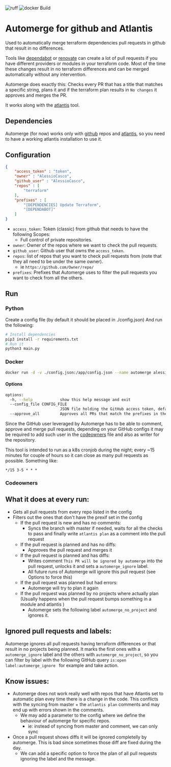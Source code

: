 ![ruff](https://github.com/AlessioCasco/automerge/actions/workflows/ruff.yml/badge.svg)
![docker Build](https://github.com/AlessioCasco/automerge/actions/workflows/build_and_push.yml/badge.svg)

# Automerge for github and Atlantis

Used to automatically merge terraform dependencies pull requests in github that result in no differences.

Tools like [dependabot](https://github.com/dependabot) or [renovate](https://github.com/renovatebot/renovate) can create a lot of pull requests if you have different providers or modules in your terraform code. Most of the time these changes result in no terraform differences and can be merged automatically without any intervention.

Automerge does exactly this: Checks every PR that has a title that matches a specific string, plans it and if the terraform plan results in `No changes` it approves and merges the PR.

It works along with the [atlantis](runatlantis.io) tool.

## Dependencies
Automerge (for now) works only with [github](github.com) repos and [atlantis](runatlantis.io), so you need to have a working atlantis installation to use it.

## Configuration
```json
{
    "access_token" : "token",
    "owner" : "AlessioCasco",
    "github_user" : "AlessioCasco",
    "repos" : [
        "terraform"
    ],
    "prefixes" : [
        "[DEPENDENCIES] Update Terraform",
        "[DEPENDABOT]"
    ]
}
```

* `access_token`: Token (classic) from github that needs to have the following Scopes:
  * Full control of private repositories.
* `owner`: Owner of the repos where we want to check the pull requests.
* `github_user`: Github user that owns the `access_token`.
* `repos`: list of repos that you want to check pull requests from (note that they all need to be under the same owner).
  * ie `https://github.com/Owner/repo/`
* `prefixes`: Prefixes that Automerge uses to filter the pull requests you want to check from all the others.

## Run
### Python
Create a config file (by default it should be placed in ./config.json)
And run the following:
```bash
# Install dependencies
pip3 install -r requirements.txt
# Run it
python3 main.py
```
### Docker
```bash
docker run -d -v ./config.json:/app/config.json --name automerge alessiocasco/automerge:latest
```
#### Options
```bash
options:
  -h, --help            show this help message and exit
  --config_file CONFIG_FILE
                        JSON file holding the GitHub access token, default is .config.json
  --approve_all         Approves all PRs that match the prefixes in the config
```
Since the GitHub user leveraged by Automerge has to be able to comment, approve and merge pull requests, depending on your GitHub configs it may be required to add such user in the [codeowners](https://docs.github.com/en/repositories/managing-your-repositorys-settings-and-features/customizing-your-repository/about-code-owners) file and also as writer for the repository.


This tool is intended to run as a k8s cronjob during the night; every ~15 minutes for couple of hours so it can close as many pull requests as possible.
Something like:
```cron
*/15 3-5 * * *
```

### Codeowners

## What it does at every run:
* Gets all pull requests from every repo listed in the config
* Filters out the ones that don't have the prexif set in the config
  * If the pull request is new and has no comments:
    * Syncs the branch with master if needed, waits for all the checks to pass and finally write `atlantis plan` as a comment into the pull request
  * If the pull request is planned and has no diffs:
    * Approves the pull request and merges it
  * If the pull request is planned and has diffs:
    * Writes comment `This PR will be ignored by automerge` into the pull request, unlocks it and sets a `automerge_ignore` label.
    * All future runs of Automerge will ignore this pull request (see Options to force this)
  * If the pull request was planned but had errors:
    * Automerge will try to plan it again
  * If the pull request was planned by no projects where actually plan (Usually happens when the pull request bumps something in a module and atlantis )
    * Automerge sets the following label `automerge_no_project` and ignores it.

## Ignored pull requests and labels:
Automerge ignores all pull requests having terraform differences or that result in no projects being planned. It marks the first ones with a `automerge_ignore` label and the others with `automerge_no_project`, so you can filter by label with the following GitHub query `is:open label:automerge_ignore ` for example and take action.

## Know issues:
* Automerge does not work really well with repos that have Atlantis set to automatic plan evey time there is a change in the code. This conflicts with the syncing from master + the `atlantis plan` comments and may end up with errors shown in the comments.
  * We may add a parameter to the config where we define the behaviour of automerge for specific repos.
    * ie: instead of syncing from master and comment, we can only sync
* Once a pull request shows diffs it will be ignored completelly by automerge. This is bad since sometimes those diff are fixed during the day.
  * We can add a specific option to force the plan of all pull requests ignoring the label and the message.
